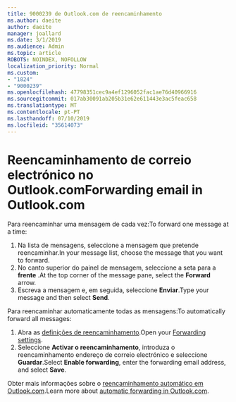 ```yaml
---
title: 9000239 de Outlook.com de reencaminhamento
ms.author: daeite
author: daeite
manager: joallard
ms.date: 3/1/2019
ms.audience: Admin
ms.topic: article
ROBOTS: NOINDEX, NOFOLLOW
localization_priority: Normal
ms.custom:
- "1824"
- "9000239"
ms.openlocfilehash: 47798351cec9a4ef1296052fac1ae76d40966916
ms.sourcegitcommit: 017ab30091ab205b31e62e611443e3ac5feac658
ms.translationtype: MT
ms.contentlocale: pt-PT
ms.lasthandoff: 07/10/2019
ms.locfileid: "35614073"
---
```

# <a name="forwarding-email-in-outlookcom"></a><span data-ttu-id="ebacc-102">Reencaminhamento de correio electrónico no Outlook.com</span><span class="sxs-lookup"><span data-stu-id="ebacc-102">Forwarding email in Outlook.com</span></span>

<span data-ttu-id="ebacc-103">Para reencaminhar uma mensagem de cada vez:</span><span class="sxs-lookup"><span data-stu-id="ebacc-103">To forward one message at a time:</span></span>

1. <span data-ttu-id="ebacc-104">Na lista de mensagens, seleccione a mensagem que pretende reencaminhar.</span><span class="sxs-lookup"><span data-stu-id="ebacc-104">In your message list, choose the message that you want to forward.</span></span>
2. <span data-ttu-id="ebacc-105">No canto superior do painel de mensagem, seleccione a seta para a **frente** .</span><span class="sxs-lookup"><span data-stu-id="ebacc-105">At the top corner of the message pane, select the **Forward** arrow.</span></span>
3. <span data-ttu-id="ebacc-106">Escreva a mensagem e, em seguida, seleccione **Enviar**.</span><span class="sxs-lookup"><span data-stu-id="ebacc-106">Type your message and then select **Send**.</span></span>

<span data-ttu-id="ebacc-107">Para reencaminhar automaticamente todas as mensagens:</span><span class="sxs-lookup"><span data-stu-id="ebacc-107">To automatically forward all messages:</span></span>

1. <span data-ttu-id="ebacc-108">Abra as [definições de reencaminhamento](https://outlook.live.com/mail/options/mail/forwarding/forwardingOption).</span><span class="sxs-lookup"><span data-stu-id="ebacc-108">Open your [Forwarding settings](https://outlook.live.com/mail/options/mail/forwarding/forwardingOption).</span></span>
2. <span data-ttu-id="ebacc-109">Seleccione **Activar o reencaminhamento**, introduza o reencaminhamento endereço de correio electrónico e seleccione **Guardar**.</span><span class="sxs-lookup"><span data-stu-id="ebacc-109">Select **Enable forwarding**, enter the forwarding email address, and select **Save**.</span></span>

<span data-ttu-id="ebacc-110">Obter mais informações sobre o [reencaminhamento automático em Outlook.com](https://support.office.com/article/6246987c-6c8f-4144-b255-14fc07007dad?wt.mc_id=Office_Outlook_com_Alchemy).</span><span class="sxs-lookup"><span data-stu-id="ebacc-110">Learn more about [automatic forwarding in Outlook.com](https://support.office.com/article/6246987c-6c8f-4144-b255-14fc07007dad?wt.mc_id=Office_Outlook_com_Alchemy).</span></span>